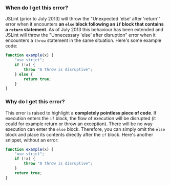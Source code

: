 <!---
{
    "titles": [
        "Unexpected 'else' after 'return'",
        "Unnecessary 'else' after disruption"
    ],
    "tools": [
        "jslint"
    ],
    "tags": [
        "if-statement"
    ],
    "contributors": [
        "jallardice"
    ],
    "slugs": [
        "unexpected-else-after-return",
        "unnecessary-else-after-disruption"
    ]
}
-->

### When do I get this error?

JSLint (prior to July 2013) will throw the "Unexpected 'else' after 'return'" error when it encounters **an `else` block following an `if` block that contains a `return` statement**. As of July 2013 this behaviour has been extended and JSLint will throw the "Unnecessary 'else' after disruption" error when it encounters a `throw` statement in the same situation. Here's some example code:

```javascript
function example(x) {
    "use strict";
    if (!x) {
        throw "A throw is disruptive";
    } else {
        return true;
    }
}
```

### Why do I get this error?

This error is raised to highlight a **completely pointless piece of code**. If execution enters the `if` block, the flow of execution will be disrupted (it could for example return or throw an exception). There will be no way execution can enter the `else` block. Therefore, you can simply omit the `else` block and place its contents directly after the `if` block. Here's another snippet, without an error:

```javascript
function example(x) {
    "use strict";
    if (!x) {
        throw "A throw is disruptive";
    }
    return true;
}
```
